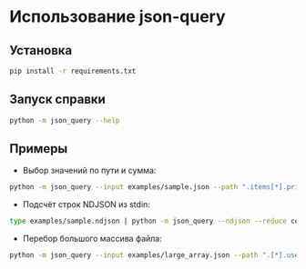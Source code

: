 # Использование json-query

## Установка

```bash
pip install -r requirements.txt
```

## Запуск справки

```bash
python -m json_query --help
```

## Примеры

- Выбор значений по пути и сумма:
```bash
python -m json_query --input examples/sample.json --path ".items[*].price" --map to-number --reduce sum
```

- Подсчёт строк NDJSON из stdin:
```bash
type examples/sample.ndjson | python -m json_query --ndjson --reduce count
```

- Перебор большого массива файла:
```bash
python -m json_query --input examples/large_array.json --path ".[*].user.id" --reduce count
```
